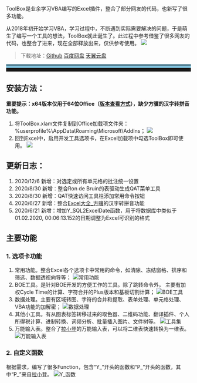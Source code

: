 ToolBox是业余学习VBA编写的Excel插件，整合了部分网友的代码，也新写了很多功能。
<!-- more -->

从2018年初开始学习VBA，学习过程中，不断遇到实际需要解决的问题，于是萌生了编写一个工具的想法，ToolBox就此诞生了。此过程中参考借鉴了很多网友的代码，也整合了进来，现在全部释放出来，仅供参考使用。
![](https://s1.ax1x.com/2020/04/24/Jr09MD.png)

>下载地址：[Github](https://github.com/my-youth/ToolBox/releases)   [百度网盘](https://pan.baidu.com/s/14coXQLpKg1moJCYvOfzMGg)   [天翼云盘](https://cloud.189.cn/t/32aaAbJNbAry)

<hr style="height:10px;border:none;border-top:10px groove skyblue;" />

## 安装方法：
**重要提示：x64版本仅用于64位Office（[版本查看方式](https://support.microsoft.com/zh-cn/office/%E5%85%B3%E4%BA%8E-office%EF%BC%9A%E6%88%91%E4%BD%BF%E7%94%A8%E7%9A%84%E6%98%AF%E5%93%AA%E4%B8%AA%E7%89%88%E6%9C%AC%E7%9A%84-office%EF%BC%9F-932788b8-a3ce-44bf-bb09-e334518b8b19)），缺少方骥的汉字转拼音功能。**
1. 将ToolBox.xlam文件复制到Office加载项文件夹：%userprofile%\AppData\Roaming\Microsoft\AddIns；
   ![](https://s1.ax1x.com/2020/04/24/Jr0MLQ.png)
2. 回到Excel中，启用开发工具选项卡，在Excel加载项中勾选ToolBox即可使用。
   ![](https://s1.ax1x.com/2020/04/24/Jr0Giq.png)

## 更新日志：
1. 2020/12/6   新增：对选定或所有单元格的批注统一设置
2. 2020/8/30   新增：整合Ron de Bruin的表驱动生成QAT菜单工具
3. 2020/8/30   新增：QAT快速访问工具栏添加常用命令按钮
4. 2020/6/27   新增：整合[Excel大全_方骥](https://weibo.com/2190827182/BAeh1xbd9)的汉字转拼音功能
5. 2020/6/21    新增：增加Y_SQL2ExcelDate函数，用于将数据库中类似于01.02.2020, 00:06:13.152的日期调整为Excel可识别的格式

## 主要功能
### 1. 选项卡功能
   1. 常用功能。整合Excel各个选项卡中常用的命令，如清除、冻结窗格、排序和筛选、数据透视向导等；
   ![常用功能](https://s1.ax1x.com/2020/04/24/Jr0oFI.png)
   1. BOE工具。是针对BOE开发的方便工作的工具。除了跳转命令外， 主要有加权Cycle Time的计算、字符合并的Plus版本和基板切割计算；
   ![BOE工具](https://s1.ax1x.com/2020/04/24/Jr07fP.png)
   1. 数据处理。主要有区域转图、字符的合并和提取、表单处理、单元格处理、VBA功能的加解密；
   ![数据处理](https://s1.ax1x.com/2020/04/24/Jr0L6S.png)
   1. 其他小工具。有从图表标签转移过来的取色器、二维码功能、翻译插件、个人所得税计算、进制转换、词频分析、批量插入图片、文件树等。
   ![工具集](https://s1.ax1x.com/2020/04/24/JrBSkn.png)
   1. 万能输入表。整合了[拉小登](http://www.ladeng6666.com/blog/)的万能输入表，可以将二维表快速转换为一维表。
   ![万能输入表](https://s1.ax1x.com/2020/04/24/JrBF6U.png)
### 2. 自定义函数
   根据需求，编写了很多Function，包含“Y_”开头的函数和“P_”开头的函数，其中“P_”来自[拉小登](http://www.ladeng6666.com/blog/)。
   ![Y_函数](https://s1.ax1x.com/2020/04/24/JrBufx.png)
